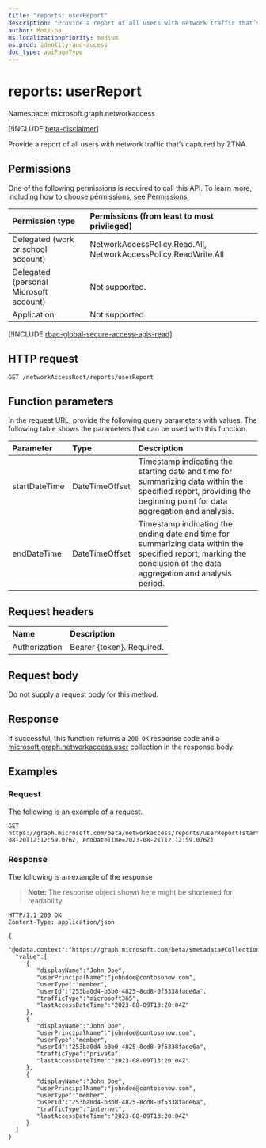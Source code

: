 ```yaml
---
title: "reports: userReport"
description: "Provide a report of all users with network traffic that’s captured by ZTNA."
author: Moti-ba
ms.localizationpriority: medium
ms.prod: identity-and-access
doc_type: apiPageType
---
```


# reports: userReport
Namespace: microsoft.graph.networkaccess

[!INCLUDE [beta-disclaimer](../../includes/beta-disclaimer.md)]

Provide a report of all users with network traffic that’s captured by ZTNA.

## Permissions
One of the following permissions is required to call this API. To learn more, including how to choose permissions, see [Permissions](/graph/permissions-reference).

|Permission type|Permissions (from least to most privileged)|
|:---|:---|
|Delegated (work or school account)|NetworkAccessPolicy.Read.All, NetworkAccessPolicy.ReadWrite.All|
|Delegated (personal Microsoft account)|Not supported.|
|Application|Not supported.|

[!INCLUDE [rbac-global-secure-access-apis-read](../includes/rbac-for-apis/rbac-global-secure-access-apis-read.md)]

## HTTP request

<!-- {
  "blockType": "ignored"
}
-->
``` http
GET /networkAccessRoot/reports/userReport
```

## Function parameters
In the request URL, provide the following query parameters with values.
The following table shows the parameters that can be used with this function.

|Parameter|Type|Description|
|:---|:---|:---|
|startDateTime|DateTimeOffset|Timestamp indicating the starting date and time for summarizing data within the specified report, providing the beginning point for data aggregation and analysis.|
|endDateTime|DateTimeOffset|Timestamp indicating the ending date and time for summarizing data within the specified report, marking the conclusion of the data aggregation and analysis period.|


## Request headers
|Name|Description|
|:---|:---|
|Authorization|Bearer {token}. Required.|

## Request body
Do not supply a request body for this method.

## Response

If successful, this function returns a `200 OK` response code and a [microsoft.graph.networkaccess.user](../resources/networkaccess-user.md) collection in the response body.

## Examples

### Request
The following is an example of a request.
<!-- {
  "blockType": "request",
  "name": "reportsthis.userreport"
}
-->
``` http
GET https://graph.microsoft.com/beta/networkaccess/reports/userReport(startDateTime=2023-08-20T12:12:59.076Z, endDateTime=2023-08-21T12:12:59.076Z) 
```


### Response
The following is an example of the response
>**Note:** The response object shown here might be shortened for readability.
<!-- {
  "blockType": "response",
  "truncated": true,
  "@odata.type": "Collection(microsoft.graph.networkaccess.user)"
}
-->
``` http
HTTP/1.1 200 OK
Content-Type: application/json

{
  "@odata.context":"https://graph.microsoft.com/beta/$metadata#Collection(microsoft.graph.networkaccess.user)",
  "value":[
     {
        "displayName":"John Doe",
        "userPrincipalName":"johndoe@contosonow.com",
        "userType":"member",
        "userId":"253ba0d4-b3b0-4825-8cd8-0f5338fade6a",
        "trafficType":"microsoft365",
        "lastAccessDateTime":"2023-08-09T13:20:04Z"
     },
     {
        "displayName":"John Doe",
        "userPrincipalName":"johndoe@contosonow.com",
        "userType":"member",
        "userId":"253ba0d4-b3b0-4825-8cd8-0f5338fade6a",
        "trafficType":"private",
        "lastAccessDateTime":"2023-08-09T13:20:04Z"
     },
     {
        "displayName":"John Doe",
        "userPrincipalName":"johndoe@contosonow.com",
        "userType":"member",
        "userId":"253ba0d4-b3b0-4825-8cd8-0f5338fade6a",
        "trafficType":"internet",
        "lastAccessDateTime":"2023-08-09T13:20:04Z"
     }
  ]
}
```

